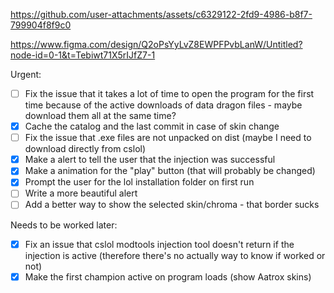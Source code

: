 https://github.com/user-attachments/assets/c6329122-2fd9-4986-b8f7-799904f8f9c0

https://www.figma.com/design/Q2oPsYyLvZ8EWPFPvbLanW/Untitled?node-id=0-1&t=Tebiwt71X5rIJfZ7-1

Urgent:

- [ ] Fix the issue that it takes a lot of time to open the program for the first time because of the active downloads of data dragon files - maybe download them all at the same time?
- [x] Cache the catalog and the last commit in case of skin change
- [ ] Fix the issue that .exe files are not unpacked on dist (maybe I need to download directly from cslol)
- [x] Make a alert to tell the user that the injection was successful
- [x] Make a animation for the "play" button (that will probably be changed)
- [x] Prompt the user for the lol installation folder on first run
- [ ] Write a more beautiful alert
- [ ] Add a better way to show the selected skin/chroma - that border sucks

Needs to be worked later:

- [x] Fix an issue that cslol modtools injection tool doesn't return if the injection is active (therefore there's no actually way to know if worked or not)
- [x] Make the first champion active on program loads (show Aatrox skins)

